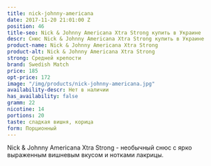 ```yaml
---
title: nick-johnny-americana
date: 2017-11-20 21:01:00 Z
position: 46
title-seo: Nick & Johnny Americana Xtra Strong купить в Украине
descr: Снюс Nick & Johnny Americana Xtra Strong купить в Украине
product-name: Nick & Johnny Americana Xtra Strong
product-alt: Nick & Johnny Americana Xtra Strong
strong: Средней крепости
brand: Swedish Match
price: 185
opt-price: 172
image: "/img/products/nick-johnny-americana.jpg"
availability-descr: Нет в наличии
has_availability: false
gramm: 22
nicotine: 14
portions: 20
taste: сладкая вишня, корица
form: Порционный
---
```


Nick & Johnny Americana Xtra Strong - необычный снюс с ярко выраженным вишневым вкусом и нотками лакрицы.
